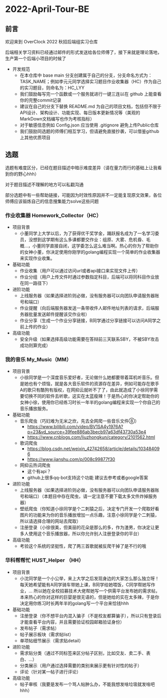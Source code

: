 # 2022-April-Tour-BE

## 前言

欢迎来到 OverClock 2022 秋招后端组实习仓库

后端相关学习资料已经通过邮件的形式发送给各位师傅了，接下来就是理论落地，生产第一个后端小项目的时候了

- 开发规范
  - 在本仓库中 base main 分支创建属于自己的分支，分支命名方式为：TASK_NAME；例如李元元同学选择实习题目作业收集器（HC）作为自己的实习题目，则命名为：HC_LYY
  - 我们鼓励每写完一个函数或一个服务就进行一键三连以在 github 上能查看你的完整commit记录
  - 建议在自己的分支下替换 README.md 为自己的项目文档，包括但不限于API设计、架构设计、功能实现、每日版本更新情况等（美观的MarkDown文档编写也作为考核指标）
  - 对于敏感信息例如 Config.json 应当使用 .gitignore 避免上传Public仓库
  - 我们鼓励同选题的师傅们相互学习，但请避免直接抄袭，可以借鉴github上其他优质项目

## 选题

选题有难度区分，已经在题目描述中暗示难度差异（请在量力而行的基础上让我看到你的野心hhh）

对于题目描述不理解的地方可以私戳沟通

部分选题中有一些帮助链接，可能因为时效性原因并不一定能复现原文效果，各位师傅应该锻炼自己的信息搜集能力solve这些问题

### 作业收集器 Homework_Collector（HC）

- 项目背景
  - 小董同学上大学以后，为了获得优干奖学金，踊跃报名成为了一名学习委员，没想到这学期有这么多课都要交作业：组原、大雾、危机昏、毛概...，小董同学直接自闭，这学委怎么这么难当啊。热心的你为了帮助你的女神小董，你决定使用你刚学的golang编程实现一个简单的作业收集器来实现作业收集。
- 基础功能
  - 作业收集（用户可以通过访问url或者api接口来实现文件上传）
  - 作业分组（用户上传文件时通过参数指定科目，后端可以将同科目作业放在同一路径下）
- 进阶功能
  - 上线服务器（如果选择进阶则必做，没有服务器可以向团队申请服务器账号和端口）
  - 作业提醒（向后端服务器发送一条带收件人邮件地址列表的请求，后端服务器批量发送邮件提醒该交作业啦）
  - 作业分享（生成一个作业分享链接，B同学通过分享链接可以访问A同学之前上传的作业）
- 高级功能
  - 安全升级（如果选择高级功能需要在答辩前三天联系SBY，不被SBY攻击成功则算完成）

### 我的音乐 My_Music（MM）

- 项目背景
  - 小徐同学是一个深度音乐爱好者，无论做什么她都要带着耳机听音乐。但是她也有个烦恼，就是各大音乐软件的资源存在差异，例如可能存在歌手A的歌只有酷狗有版权，在网抑云就听不了了，由此就造成了小徐同学需要切换不同的软件去听歌，这实在太蓝瘦辣！于是热心的你决定帮助你的女神小徐，使用你已经练习时长一年半的golang编程来实现一个你自己的音乐播放服务。
- 基础功能
  - 音乐爬虫（巧妇难为无米之炊，先去全网爬一些音乐文件⑧）
    - https://www.bilibili.com/video/BV1SA4y1976A?p=23&vd_source=39fee886ab3becb97a63df43730a53e4
    - https://www.cnblogs.com/liuzhongkun/category/2101562.html
  - 歌词爬虫
    - https://blog.csdn.net/weixin_42742658/article/details/103484096
    - https://www.jianshu.com/p/008c99877f30
  - 网抑云热词爬虫
    - 这个有api？
    - github上很多qq-bot支持这个功能 建议去参考或者google答案
- 进阶功能
  - 上线服务器（如果选择进阶则必做，没有服务器可以向团队申请服务器账号和端口）（本题目中存在爬虫，请一定注意不要下载太多文件炸掉服务器）
  - 壁纸爬虫（你知道小徐同学是个二刺猿之后，决定专门开发一个爬取好看图片的功能来为你的音乐播放增加一点乐趣，注意小徐同学是个二刺猿，所以请选择合理的网站去爬取）
  - 注册登录（小徐很美，但美丽的花朵是那么的多，作为渣男，你决定让更多人使用这个音乐播放器，所以你允许别人注册登录你的平台）
- 高级功能
  - 考验这个系统的坚挺性，爬了两三首歌就被反爬干掉了是不行的哦

### 华科帮帮忙 HUST_Helper （HH）

- 项目背景
  - 小沈同学是一个小公举，来上大学之后发现身边的大家怎么那么独立呀！每天她希望能有A同学骑车带她上课，B同学给她喂饭，C同学帮她写作业，... 所以她在全校招募技术大佬帮她写一个供需平台发布她的需求帖，本来热心的你对这样的巨婴是很无语的，但是她给的实在太多辣，于是你决定用你练习时长两年半的golang写一个平台来恰钱hhh
- 基础功能
  - 注册登录（你不想平台内混入骗子（不是校友都算骗子），所以只有登录后才能查看平台内容，并且需要验证校园邮箱验证身份）
  - 发布帖子（需求帖）
  - 帖子展示板块（需求帖list）
  - 单项帖细节展示（需求贴detail）
- 进阶功能
  - 需求贴分类（通过不同标签来区分帖子区别，比如交友、卖二手、表白、...）
  - 分类展示（用户通过选择需要的类别来展示更有针对性的帖子）
  - 评论（针对某一帖子进行评论）
- 高级功能
  - 帖子审核（我要是发布一个骂人帖肿么办，不能我想发啥垃圾就发啥吧hhh）

